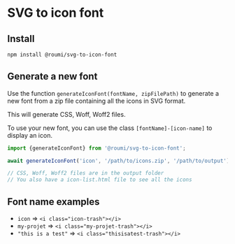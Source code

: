 # SVG to icon font

## Install

```bash
npm install @roumi/svg-to-icon-font
```

## Generate a new font

Use the function `generateIconFont(fontName, zipFilePath)` to generate a new font from a zip file containing all the icons in SVG format.

This will generate CSS, Woff, Woff2 files.

To use your new font, you can use the class `[fontName]-[icon-name]` to display an icon.

```javascript
import {generateIconFont} from '@roumi/svg-to-icon-font';

await generateIconFont('icon', '/path/to/icons.zip', '/path/to/output');

// CSS, Woff, Woff2 files are in the output folder
// You also have a icon-list.html file to see all the icons
```

## Font name examples

- `icon` => `<i class="icon-trash"></i>`
- `my-projet` => `<i class="my-projet-trash"></i>`
- `"this is a test"` => `<i class="thisisatest-trash"></i>`
